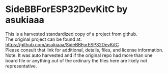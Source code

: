 
# SideBBForESP32DevKitC by asukiaaa  
This is a harvested standardized copy of a project from github.  
The original project can be found at:  
https://github.com/asukiaaa/SideBBForESP32DevKitC  
Please consult that link for additional, details, files, and license information.  
Note: It was auto harvested and if the original repo had more than one board file or anything out of the ordinary the files here are likely not representative.  
    